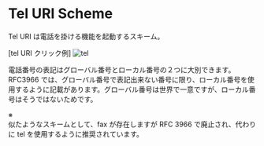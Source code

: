 # Tel URI Scheme

Tel URI は電話を掛ける機能を起動するスキーム。

[tel URI クリック例]
![tel](https://user-images.githubusercontent.com/49807271/190844825-4d5a8434-fdd3-41ed-bf0e-e57711214a3a.png)

電話番号の表記はグローバル番号とローカル番号の２つに大別できます。
RFC3966 では、グローバル番号で表記出来ない番号に限り、ローカル番号を使用するように記載があります。グローバル番号は世界で一意ですが、ローカル番号はそうではないためです。

※  
似たようなスキームとして、fax が存在しますが
RFC 3966 で廃止され、代わりに tel を使用するように推奨されています。
